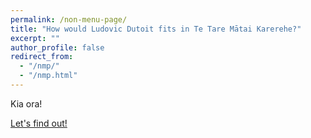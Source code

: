 ```yaml
---
permalink: /non-menu-page/
title: "How would Ludovic Dutoit fits in Te Tare Mātai Karerehe?"
excerpt: ""
author_profile: false
redirect_from: 
  - "/nmp/"
  - "/nmp.html"
---
```



Kia ora!

[Let's find out!](https://www.google.com)
